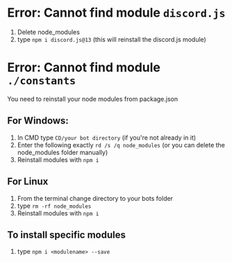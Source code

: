 # Error: Cannot find module `discord.js`
1. Delete node_modules  
2. type `npm i discord.js@13` (this will reinstall the discord.js module)  

# Error: Cannot find module `./constants`
You need to reinstall your node modules from package.json  
## For Windows:
1. In CMD type `CD/your bot directory` (if you're not already in it)  
2. Enter the following exactly `rd /s /q node_modules` (or you can delete the node_modules folder manually)
3. Reinstall modules with `npm i`  

## For Linux
1. From the terminal change directory to your bots folder  
2. type `rm -rf node_modules`  
3. Reinstall modules with `npm i`  

## To install specific modules
1. type `npm i <modulename> --save`  


